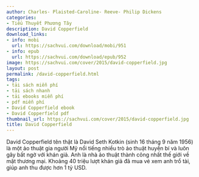 ```yaml
---
author: Charles- Plaisted-Caroline- Reeve- Philip Dickens
categories:
- Tiểu Thuyết Phương Tây
description: David Copperfield
download_links:
- info: mobi
  url: https://sachvui.com/download/mobi/951
- info: epub
  url: https://sachvui.com/download/epub/952
image: https://sachvui.com/cover/2015/david-copperfield.jpg
layout: post
permalink: /david-copperfield.html
tags:
- tải sách miễn phí
- tải sách nhanh
- tải ebooks miễn phí
- pdf miễn phí
- David Copperfield ebook
- David Copperfield pdf
thumbnail_url: https://sachvui.com/cover/2015/david-copperfield.jpg
title: David Copperfield
---
```


 <div class="item-desc text-justify"> David Copperfield tên thật là David Seth Kotkin (sinh 16 tháng 9 năm 1956) là một ảo thuật gia người Mỹ nổi tiếng nhiều trò ảo thuật huyền bí và luôn gây bất ngờ với khán giả. Anh là nhà ảo thuật thành công nhất thế giới về mặt thương mại. Khoảng 40 triệu lượt khán giả đã mua vé xem anh trổ tài, giúp anh thu được hơn 1 tỷ USD. </div>